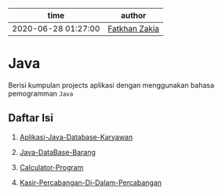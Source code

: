 | time                | author                                           |
| ------------------- | ------------------------------------------------ |
| 2020-06-28 01:27:00 | [Fatkhan Zakia](https://github.com/FatkhanZakia) |

# Java

Berisi kumpulan projects aplikasi dengan menggunakan bahasa pemogramman `Java`

## Daftar Isi

<!-- ### Dasar-Dasar -->

1. [Aplikasi-Java-Database-Karyawan](https://github.com/FatkhanZakia/Java/tree/master/01-Aplikasi-Java-Database-Karyawan)
<!-- <!-- 2. [Memasukan Javascript ke Halaman Web](https://github.com/tamankodekode/materi/blob/master/bahasa_pemrograman/javascript/02-memasukan-javascript-ke-halaman-web.md) -->
2. [Java-DataBase-Barang](https://github.com/FatkhanZakia/Java/tree/master/02-Java-DataBase-Barang)
<!-- <!-- 3. [Variabel](https://github.com/tamankodekode/materi/blob/master/bahasa_pemrograman/javascript/04-variabel.md) -->
3. [Calculator-Program](https://github.com/FatkhanZakia/Java/tree/master/03-Calculator-Program)
<!-- <!-- 4. [Konversi Tipe Data](https://github.com/tamankodekode/materi/blob/master/bahasa_pemrograman/javascript/06-konversi-tipe-data.md) -->
4. [Kasir-Percabangan-Di-Dalam-Percabangan](https://github.com/FatkhanZakia/Java/tree/master/04-Kasir-Percabangan-Di-Dalam-Percabangan)

   <!-- a. [Aritmatika](https://github.com/tamankodekode/materi/blob/master/bahasa_pemrograman/javascript/07-operator.md#aritmatika)

   b. [Komparasi](https://github.com/tamankodekode/materi/blob/master/bahasa_pemrograman/javascript/07-operator.md#komparasi)

   c. [Logika](https://github.com/tamankodekode/materi/blob/master/bahasa_pemrograman/javascript/07-operator.md#logika)

   d. [Assignment](https://github.com/tamankodekode/materi/blob/master/bahasa_pemrograman/javascript/07-operator.md#assignment) -->

<!-- 5. Percabangan (Decision)

   a. If-Else

   b. Switch-Case

6. Perulangan (Looping)

   a. For

   b. While

   c. Do-While -->

<!-- 7. Fungsi (Function)

   a. Standard Function

   b. Arrow Function -->
